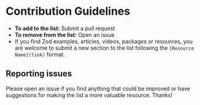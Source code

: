 # Contribution Guidelines

- **To add to the list:** Submit a pull request
- **To remove from the list:** Open an issue
- If you find Zod examples, articles, videos, packages or resources, you are welcome to submit a new section to the list following the `[Resource Name](link)` format.

## Reporting issues

Please open an issue if you find anything that could be improved or have suggestions for making the list a more valuable resource. Thanks!
